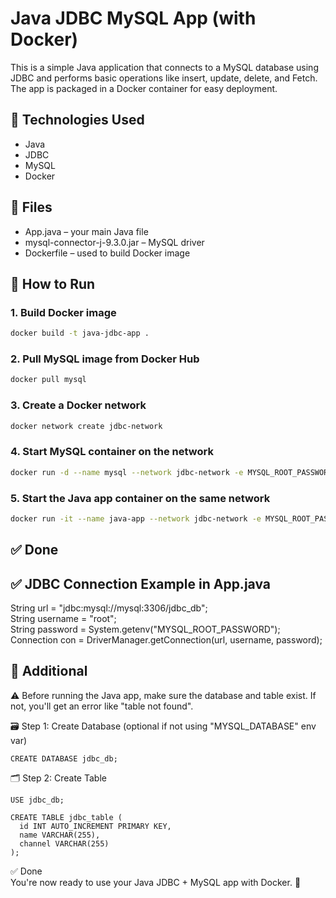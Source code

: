 # Java JDBC MySQL App (with Docker)

This is a simple Java application that connects to a MySQL database using JDBC and performs basic operations like insert, update, delete, and Fetch. The app is packaged in a Docker container for easy deployment.

## 🔧 Technologies Used
- Java
- JDBC
- MySQL
- Docker

## 📁 Files
- App.java – your main Java file
- mysql-connector-j-9.3.0.jar – MySQL driver
- Dockerfile – used to build Docker image

## 🚀 How to Run

### 1. Build Docker image
```bash
docker build -t java-jdbc-app .
```

### 2. Pull MySQL image from Docker Hub
```bash
docker pull mysql
````
### 3. Create a Docker network
```bash
docker network create jdbc-network
```
### 4. Start MySQL container on the network
```bash
docker run -d --name mysql --network jdbc-network -e MYSQL_ROOT_PASSWORD=yourPassword -e MYSQL_USERNAME=root -e MYSQL_DATABASE=jdbc_db mysql
```
### 5. Start the Java app container on the same network
```bash
docker run -it --name java-app --network jdbc-network -e MYSQL_ROOT_PASSWORD=yourPassword -e MYSQL_DATABASE=jdbc_db java-jdbc-app
```
## ✅ Done

## ✅ JDBC Connection Example in App.java

 String url = "jdbc:mysql://mysql:3306/jdbc_db"; \
 String username = "root"; \
 String password = System.getenv("MYSQL_ROOT_PASSWORD"); \
 Connection con = DriverManager.getConnection(url, username, password);

## 📌 Additional
 
⚠️ Before running the Java app, make sure the database and table exist.
If not, you'll get an error like "table not found".

🗃️ Step 1: Create Database (optional if not using "MYSQL_DATABASE" env var)
```mysql
CREATE DATABASE jdbc_db;
```
🗂️ Step 2: Create Table
```mysql
USE jdbc_db;
```
```mysql
CREATE TABLE jdbc_table (
  id INT AUTO_INCREMENT PRIMARY KEY,
  name VARCHAR(255),
  channel VARCHAR(255)
);
```

✅ Done \
You're now ready to use your Java JDBC + MySQL app with Docker. 🎉


